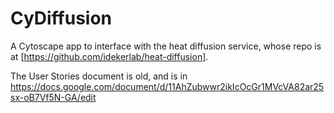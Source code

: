 # CyDiffusion
A Cytoscape app to interface with the heat diffusion service, whose repo is at [https://github.com/idekerlab/heat-diffusion].

The User Stories document is old, and is in https://docs.google.com/document/d/11AhZubwwr2ikIcOcGr1MVcVA82ar25sx-oB7Vf5N-GA/edit
